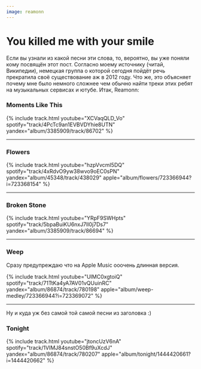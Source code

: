 ```yaml
---
image: reamonn
---
```

# You killed me with your smile

Если вы узнали из какой песни эти слова, то, вероятно, вы уже поняли кому посвящён этот пост.
Согласно моему источнику (читай, Википедии), немецкая группа о которой сегодня
пойдёт речь прекратила своё существование аж в 2012 году.
Что же, это объясняет почему мне было немного сложнее
чем обычно найти треки этих ребят на музыкальных сервисах и ютубе. Итак, Reamonn: 

### Moments Like This
{% include track.html
youtube="XCVaqQLD_Vo"
spotify="track/4PcTc9an1EVBVDYhie8UTN"
yandex="album/3385909/track/86702"
%}

<hr>

### Flowers
{% include track.html
youtube="hzpVvcmI5DQ"
spotify="track/4xRdvO9yw38wvo9oEC0sPN"
yandex="album/45348/track/438029"
apple="album/flowers/723366944?i=723368154"
%}

<hr>

### Broken Stone
{% include track.html
youtube="YRpF9SWHpts"
spotify="track/5bpaBuiKU6nxJ7lI0j7Ds7"
yandex="album/3385909/track/86694"
%}

<hr>

### Weep
Сразу предупреждаю что на Apple Music ооочень длинная версия.

{% include track.html
youtube="UIMC0xgtoiQ"
spotify="track/71TtKa4yA7AV01vQUuinRC"
yandex="album/86874/track/780198"
apple="album/weep-medley/723366944?i=723369072"
%}

<hr>

Ну и куда уж без самой той самой песни из заголовка :)

### Tonight
{% include track.html
youtube="jtoncUzV6nA"
spotify="track/1VIMJ84snstO50Bf9uXcdJ"
yandex="album/86874/track/780207"
apple="album/tonight/1444420661?i=1444420662"
%}
